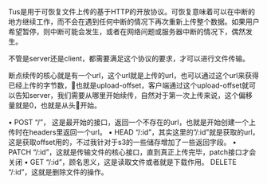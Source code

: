 Tus是用于可恢复文件上传的基于HTTP的开放协议。可恢复意味着可以在中断的地方继续工作，而不会在遇到任何中断的情况下再次重新上传整个数据。如果用户希望暂停，则中断可能会发生，或者在网络问题或服务器中断的情况下，偶然发生。

不管是server还是client，都需要满足这个协议的要求，才可以进行文件传输。

断点续传的核心就是有一个url，这个url就是上传的url，也可以通过这个url来获得已经上传的字节数，也就是upload-offset，客户端通过这个upload-offset就可以告知server，我们需要从哪里开始续传，自然对于第一次上传来说，这个偏移量就是0，也就是从头开始。


• POST “/”， 这是最开始的接口，返回一个不存在的url，也就是开始创建一个上传时在headers里返回一个url。
• HEAD “/:id”，其实这里的”/:id”就是获取的url，这是获取offset用的，不过我针对于s3的一些储存增加了一些返回字段。
• PATCH “/:id”，这就是传输文件的核心接口，直到真正上传完毕，patch接口才会关闭
• GET “/:id”，顾名思义，这是读取文件或者就是下载作用。
DELETE “/:id”，这就是删除文件的操作。
